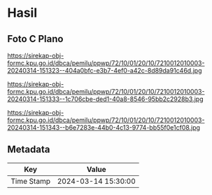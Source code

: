 # Hasil

## Foto C Plano

https://sirekap-obj-formc.kpu.go.id/dbca/pemilu/ppwp/72/10/01/20/10/7210012010003-20240314-151323--404a0bfc-e3b7-4ef0-a42c-8d89da91c46d.jpg

https://sirekap-obj-formc.kpu.go.id/dbca/pemilu/ppwp/72/10/01/20/10/7210012010003-20240314-151333--1c706cbe-ded1-40a8-8546-95bb2c2928b3.jpg

https://sirekap-obj-formc.kpu.go.id/dbca/pemilu/ppwp/72/10/01/20/10/7210012010003-20240314-151343--b6e7283e-44b0-4c13-9774-bb55f0e1cf08.jpg


## Metadata

| Key        | Value               |
| ---------- | ------------------- |
| Time Stamp | 2024-03-14 15:30:00 |



